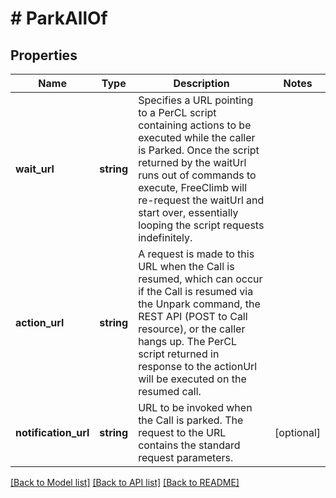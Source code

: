 # # ParkAllOf

## Properties

Name | Type | Description | Notes
------------ | ------------- | ------------- | -------------
**wait_url** | **string** | Specifies a URL pointing to a PerCL script containing actions to be executed while the caller is Parked. Once the script returned by the waitUrl runs out of commands to execute, FreeClimb will re-request the waitUrl and start over, essentially looping the script requests indefinitely. |
**action_url** | **string** | A request is made to this URL when the Call is resumed, which can occur if the Call is resumed via the Unpark command, the REST API (POST to Call resource), or the caller hangs up. The PerCL script returned in response to the actionUrl will be executed on the resumed call. |
**notification_url** | **string** | URL to be invoked when the Call is parked. The request to the URL contains the standard request parameters. | [optional]

[[Back to Model list]](../../README.md#models) [[Back to API list]](../../README.md#endpoints) [[Back to README]](../../README.md)
